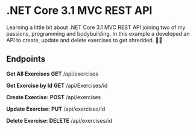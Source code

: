 # .NET Core 3.1 MVC REST API

Learning a little bit about .NET Core 3.1 MVC REST API joining two of my passions, programming and bodybuilding. In this example a developed an API to create, update and delete exercises to get shredded. :muscle::sunglasses:

## Endpoints

**Get All Exercises**
**GET** /api/exercises

**Get Exercise by Id**
**GET** /api/Exercises/id

**Create Exercise:**
**POST** /api/exercises

**Update Exercise:**
**PUT** /api/exercises/id

**Delete Exercise:**
**DELETE** /api/exercises/id
